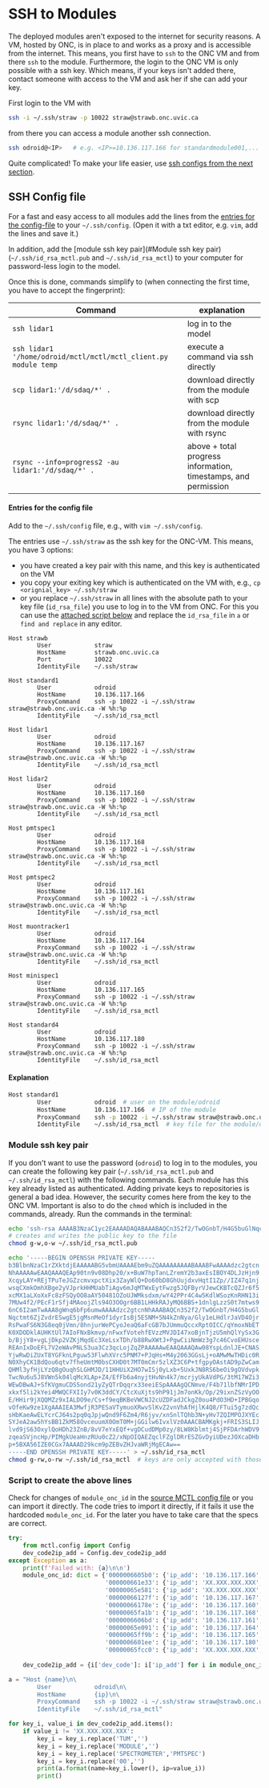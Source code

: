 # SSH to Modules
The deployed modules aren't exposed to the internet for security reasons. A VM, hosted by ONC, is in place to and works as a proxy and is accessible from the internet.
This means, you first have to `ssh` to the ONC VM and from there `ssh` to the module. Furthermore, the login to the ONC VM is only possible with a ssh key.
Which means, if your keys isn't added there, contact someone with access to the VM and ask her if she can add your key. 

First login to the VM with
```bash
ssh -i ~/.ssh/straw -p 10022 straw@strawb.onc.uvic.ca
```

from there you can access a module another ssh connection.
```bash
ssh odroid@<IP>   # e.g. <IP>=10.136.117.166 for standardmodule001,... ; PW: odroid
```
Quite complicated! To make your life easier, use [ssh configs from the next section](#SSH-Config-file).

## SSH Config file

For a fast and easy access to all modules add the lines from the [entries for the config-file](#Entries-for-the-config-file) to your `~/.ssh/config`. (Open it with a txt editor, e.g. `vim`, add the lines and save it.)

In addition, add the [module ssh key pair](#Module ssh key pair) (`~/.ssh/id_rsa_mctl.pub` and `~/.ssh/id_rsa_mctl`) to your computer for password-less login to the model.

Once this is done, commands simplify to (when connecting the first time, you have to accept the fingerprint):

| Command | explanation |
| --- | --- |
| `ssh lidar1` | log in to the model |
|`ssh lidar1 '/home/odroid/mctl/mctl/mctl_client.py module temp` | execute a command via ssh directly |
| `scp lidar1:'/d/sdaq/*' .` | download directly from the module with scp |
| `rsync lidar1:'/d/sdaq/*' .` | download directly from the module with rsync |
| `rsync --info=progress2 -au lidar1:'/d/sdaq/*' .` | above + total progress information, timestamps, and permission |

#### Entries for the config file
Add to the `~/.ssh/config` file, e.g., with `vim ~/.ssh/config`.

The entries use `~/.ssh/straw` as the ssh key for the ONC-VM. This means,  you have 3 options:
- you have created a key pair with this name, and this key is authenticated on the VM
- you copy your exiting key which is authenticated on the VM with, e.g., `cp <orignial_key> ~/.ssh/straw`
- or you replace `~/.ssh/straw` in all lines with the absolute path to your key file (`id_rsa_file`) you use to log in to the VM from ONC.
For this you can use the [attached script below](#script-to-create-the-above-lines) and replace the `id_rsa_file` in `a` or `find and replace` in any editor.
  
``` shell
Host strawb
        User            straw
        HostName        strawb.onc.uvic.ca
        Port            10022
        IdentityFile    ~/.ssh/straw
        
Host standard1
        User            odroid
        HostName        10.136.117.166
        ProxyCommand    ssh -p 10022 -i ~/.ssh/straw straw@strawb.onc.uvic.ca -W %h:%p
        IdentityFile    ~/.ssh/id_rsa_mctl

Host lidar1
        User            odroid
        HostName        10.136.117.167
        ProxyCommand    ssh -p 10022 -i ~/.ssh/straw straw@strawb.onc.uvic.ca -W %h:%p
        IdentityFile    ~/.ssh/id_rsa_mctl

Host lidar2
        User            odroid
        HostName        10.136.117.160
        ProxyCommand    ssh -p 10022 -i ~/.ssh/straw straw@strawb.onc.uvic.ca -W %h:%p
        IdentityFile    ~/.ssh/id_rsa_mctl

Host pmtspec1
        User            odroid
        HostName        10.136.117.168
        ProxyCommand    ssh -p 10022 -i ~/.ssh/straw straw@strawb.onc.uvic.ca -W %h:%p
        IdentityFile    ~/.ssh/id_rsa_mctl

Host pmtspec2
        User            odroid
        HostName        10.136.117.161
        ProxyCommand    ssh -p 10022 -i ~/.ssh/straw straw@strawb.onc.uvic.ca -W %h:%p
        IdentityFile    ~/.ssh/id_rsa_mctl

Host muontracker1
        User            odroid
        HostName        10.136.117.164
        ProxyCommand    ssh -p 10022 -i ~/.ssh/straw straw@strawb.onc.uvic.ca -W %h:%p
        IdentityFile    ~/.ssh/id_rsa_mctl

Host minispec1
        User            odroid
        HostName        10.136.117.165
        ProxyCommand    ssh -p 10022 -i ~/.ssh/straw straw@strawb.onc.uvic.ca -W %h:%p
        IdentityFile    ~/.ssh/id_rsa_mctl

Host standard4
        User            odroid
        HostName        10.136.117.180
        ProxyCommand    ssh -p 10022 -i ~/.ssh/straw straw@strawb.onc.uvic.ca -W %h:%p
        IdentityFile    ~/.ssh/id_rsa_mctl
```

#### Explanation
```bash
Host standard1
        User            odroid  # user on the module/odroid
        HostName        10.136.117.166  # IP of the module
        ProxyCommand    ssh -p 10022 -i ~/.ssh/straw straw@strawb.onc.uvic.ca -W %h:%p  # routes through the VM
        IdentityFile    ~/.ssh/id_rsa_mctl  # key file for the module/odroid
```

### Module ssh key pair
If you don't want to use the password (`odroid`) to log in to the modules, you can create the following key pair (`~/.ssh/id_rsa_mctl.pub` and `~/.ssh/id_rsa_mctl`) with the following commands. Each module has this key already listed as authenticated.
Adding private keys to repositories is general a bad idea. However, the security comes here from the key to the ONC VM. Important is also to do the `chmod` which is included in the commands, already. Run the commands in the terminal:
```bash
echo 'ssh-rsa AAAAB3NzaC1yc2EAAAADAQABAAABAQCn3S2f2/TwOGnbT/H4G5buGlNqctmt6ZjZvdrESwgE5jgMsnMeOf1dyrIsBj5ESNM+5N4kZnNya/Gly1eLHdlrJaVD4OjrRsPwaFS6N3G8eq0jVmn/8hnjurWePCyoJeaQ6aFcGB7bJUmmuQccxRptOICC/qYmoxNbETK0XDODklAUHKtUl7AIoFNxBkmvp/nFwxfVotehfEVzzMVJDI47xoBjnTjzU5mhQlYySx3Gb/BjjY8+vgLjDkp2VZKjMqdEc3XeLsxTDh/b88RwXWtJ+PgwCiiNmWz3g7c46CvoEHUsceREAnIxDoEFL7V2eWAvPNLS3ua3Cz3qcLojZqZP odroid@odroidc2' > ~/.ssh/id_rsa_mctl.pub
# creates and writes the public key to the file
chmod g-w,o-w ~/.ssh/id_rsa_mctl.pub
```

```bash
echo '-----BEGIN OPENSSH PRIVATE KEY-----
b3BlbnNzaC1rZXktdjEAAAAABG5vbmUAAAAEbm9uZQAAAAAAAAABAAABFwAAAAdzc2gtcn
NhAAAAAwEAAQAAAQEAp90tn9v08Dhp20/x+BuW7hpTanLZremY2b3axEsIBOY4DLJzHjn9
XcqyLAY+REjTPuTeJGZzcmvxpctXix3ZayWlQ+Do60bD8GhUujdxvHqtI1Zp//IZ47q1nj
wsqCXmkOmhXBge2yVJprkHHMUabTiAgv6mJqMTWxEytFwzg5JQFByrVJewCKBTcQZJr6f5
xcMX1aLXoXxFc8zFSQyOO8aAY50481OZoUJWMksdxm/wY42PPr4C4w5KdlWSozKnRHN13i
7MUw4f2/PEcF1rSfj4MAoojZls94O3OOgr6BB1LHHkRAJyMQ6BBS+1dnlgLzzS0t7mtws9
6nC6I2amTwAAA8gWnq6bFp6umwAAAAdzc2gtcnNhAAABAQCn3S2f2/TwOGnbT/H4G5buGl
Nqctmt6ZjZvdrESwgE5jgMsnMeOf1dyrIsBj5ESNM+5N4kZnNya/Gly1eLHdlrJaVD4Ojr
RsPwaFS6N3G8eq0jVmn/8hnjurWePCyoJeaQ6aFcGB7bJUmmuQccxRptOICC/qYmoxNbET
K0XDODklAUHKtUl7AIoFNxBkmvp/nFwxfVotehfEVzzMVJDI47xoBjnTjzU5mhQlYySx3G
b/BjjY8+vgLjDkp2VZKjMqdEc3XeLsxTDh/b88RwXWtJ+PgwCiiNmWz3g7c46CvoEHUsce
REAnIxDoEFL7V2eWAvPNLS3ua3Cz3qcLojZqZPAAAAAwEAAQAAAQAw08YspLdnlJE+CNAS
YjwRwDiZUxT8YGFknLPguw53FlwhXVrc5PNM7+PJqHs+M4y2063GGsLj+oAMwMwTHDic0R
N0XhyCK1BdQou6qtv7fheUmtM0bsCXHD0t7MT0mCmr5zlXZ3C6P+tfgpyOAstAD9pZwCam
QHMl3yfHjLYzQ8gOuqhSLGHMJD/11HHUiX2HO7wISj0yLxb+5UxkJN8RS6beOi9gOVdvpk
TwcNu6u5J8VWn5k04lqMcXLAp+Z4/EfFb6a4nyjtHvNn4k7/mcrjyUkAVdPG/3tM17WZi3
WEwDBwAJ+SfKVgmuCDS5ond21yZyQTrDqqrx33eeiESpAAAAgQCNmve/F4b71lbfNMrIPD
xkxf5li2kYei4MWQCFXIIy7v0K3ddCY/CtcXuXjts9hP91jJm7onKk/Op/29ixnZSzVyOO
E/HHir9jXQQMZz9xIALDO9e/Cs+f9eqBKBeVWCNJ2cUZDFadJCkgZ0ou4PdO3HD+IPBGqo
vOfeKw9ze1XgAAAIEA3MwfjR3PESaVTymuoXRwvSlKvZ2vnVhAfHjlK4Q8/FTui5g7zdQc
sHbKaeAwELYcrCJ64s2pq0qJpjwQnd9F6Zm4/R6jyv/xnSnlTQhb3N+yHv7ZQIMPOJXYEc
SYJeA2aw5hYsBB1ZkM58OvceuumX0OmT0M+jGGilw6IvxlVz0AAACBAMKgkj+FRIS3SLIJ
lvd9jS63OxylQoHDh23ZnB/8vV7eYxEQf+vgDCudDMp0zy/8LW8Kblmtj4SjPFDArhWDV9
zqeaSVjncHp/PIMgkUeaHnzRUu0cZ2/xNpOIQAEZqclFZglDRrESZGvDyiUDezJOXcaDHb
p+5BXA56IZE0CGx7AAAAD29kcm9pZEBvZHJvaWRjMgECAw==
-----END OPENSSH PRIVATE KEY-----' > ~/.ssh/id_rsa_mctl
chmod g-rw,o-rw ~/.ssh/id_rsa_mctl  # keys are only accepted with those permissions
```



### Script to create the above lines

Check for changes of `module_onc_id` in the [source MCTL config file](https://gitlab.lrz.de/strawb/mctl/-/blob/master/mctl/config.py) or you can import it directly. The code tries to import it directly, if it fails it use the hardcoded `module_onc_id`.
For the later you have to take care that the specs are correct. 

``` Python
try:
    from mctl.config import Config
    dev_code2ip_add = Config.dev_code2ip_add
except Exception as a:
    print(f'Failed with: {a}\n\n')
    module_onc_id: dict = {'0000006605b0': {'ip_add': '10.136.117.166', 'dev_code': 'TUMSTANDARDMODULE001'},
                           '000000661e33': {'ip_add': 'XX.XXX.XXX.XXX', 'dev_code': 'TUMSTANDARDMODULE002'},
                           '00000065e581': {'ip_add': 'XX.XXX.XXX.XXX', 'dev_code': 'TUMSTANDARDMODULE003'},
                           '00000066127f': {'ip_add': '10.136.117.167', 'dev_code': 'TUMLIDAR001'},
                           '00000066178e': {'ip_add': '10.136.117.160', 'dev_code': 'TUMLIDAR002'},
                           '00000065fa1b': {'ip_add': '10.136.117.168', 'dev_code': 'TUMPMTSPECTROMETER001'},
                           '0000006606bd': {'ip_add': '10.136.117.161', 'dev_code': 'TUMPMTSPECTROMETER002'},
                           '00000065e091': {'ip_add': '10.136.117.164', 'dev_code': 'TUMMUONTRACKER001'},
                           '00000065ff9b': {'ip_add': '10.136.117.165', 'dev_code': 'TUMMINISPECTROMETER001'},
                           '0000006601ee': {'ip_add': '10.136.117.180', 'dev_code': 'TUMSTANDARDMODULE004'},
                           '00000065fcc0': {'ip_add': 'XX.XXX.XXX.XXX', 'dev_code': 'TEST'}}
    
    dev_code2ip_add = {i['dev_code']: i['ip_add'] for i in module_onc_id.values()}

a = "Host {name}\n\
        User            odroid\n\
        HostName        {ip}\n\
        ProxyCommand    ssh -p 10022 -i ~/.ssh/straw straw@strawb.onc.uvic.ca -W %h:%p\n\
        IdentityFile    ~/.ssh/id_rsa_mctl"

for key_i, value_i in dev_code2ip_add.items():
    if value_i != 'XX.XXX.XXX.XXX':
        key_i = key_i.replace('TUM','')
        key_i = key_i.replace('MODULE','')
        key_i = key_i.replace('SPECTROMETER','PMTSPEC')
        key_i = key_i.replace('00','')
        print(a.format(name=key_i.lower(), ip=value_i))
        print()
```